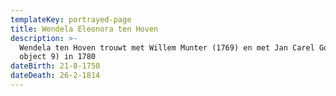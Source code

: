 ```yaml
---
templateKey: portrayed-page
title: Wendela Eleonora ten Hoven
description: >-
  Wendela ten Hoven trouwt met Willem Munter (1769) en met Jan Carel Godin (zie
  object 9) in 1780
dateBirth: 21-8-1750
dateDeath: 26-2-1814
---
```

